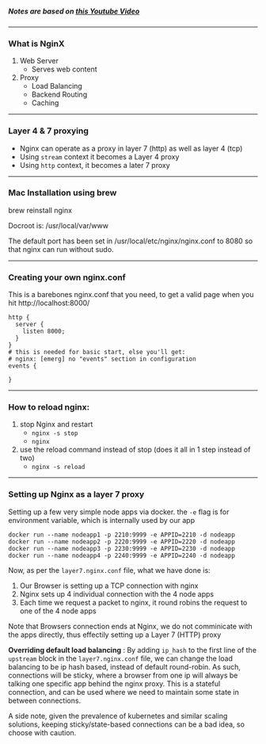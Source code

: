 ##### Notes are based on [this Youtube Video](https://www.youtube.com/watch?v=hcw-NjOh8r0)
---
### **What is NginX**

1. Web Server
   -  Serves web content
2. Proxy
   - Load Balancing
   - Backend Routing
   - Caching

---
### **Layer 4 & 7 proxying**

- Nginx can operate as a proxy in layer 7 (http) as well as layer 4 (tcp)
- Using `stream` context it becomes a Layer 4 proxy
- Using `http` context, it becomes a later 7 proxy

---
### **Mac Installation using brew**

brew reinstall nginx

Docroot is: /usr/local/var/www 

The default port has been set in /usr/local/etc/nginx/nginx.conf to 8080 so that nginx can run without sudo.

---
### **Creating your own nginx.conf**

This is a barebones nginx.conf that you need, to get a valid page when you hit http://localhost:8000/

```
http {
  server {
    listen 8000;
  }
}
# this is needed for basic start, else you'll get:
# nginx: [emerg] no "events" section in configuration
events {
  
}
```

---
### **How to reload nginx:**

1. stop Nginx and restart
   - `nginx -s stop`
   - `nginx`
2. use the reload command instead of stop (does it all in 1 step instead of two)
   -  `nginx -s reload`

---
### **Setting up Nginx as a layer 7 proxy**

Setting up a few very simple node apps via docker. the `-e` flag is for environment variable, which is internally used by our app

```
docker run --name nodeapp1 -p 2210:9999 -e APPID=2210 -d nodeapp
docker run --name nodeapp2 -p 2220:9999 -e APPID=2220 -d nodeapp
docker run --name nodeapp3 -p 2230:9999 -e APPID=2230 -d nodeapp
docker run --name nodeapp4 -p 2240:9999 -e APPID=2240 -d nodeapp
```

Now, as per the `layer7.nginx.conf` file, what we have done is:

1. Our Browser is setting up a TCP connection with nginx
2. Nginx sets up 4 individual connection with the 4 node apps
3. Each time we request a packet to nginx, it round robins the request to one of the 4 node apps

Note that Browsers connection ends at Nginx, we do not comminicate with the apps directly, thus effectily setting up a Layer 7 (HTTP) proxy

**Overriding default load balancing** : 
By adding `ip_hash` to the first line of the `upstream` block in the `layer7.nginx.conf` file, we can change the load balancing to be ip hash based, instead of default round-robin. As such, connections will be sticky, where a browser from one ip will always be talking one specific app behind the nginx proxy. This is a stateful connection, and can be used where we need to maintain some state in between connections.

A side note, given the prevalence of kubernetes and similar scaling solutions, keeping sticky/state-based connections can be a bad idea, so choose with caution.